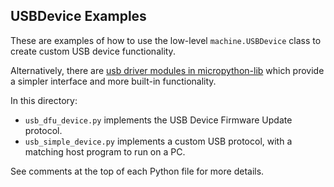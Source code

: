 ## USBDevice Examples

These are examples of how to use the low-level `machine.USBDevice` class to create custom
USB device functionality.

Alternatively, there are [usb driver modules in
micropython-lib](https://github.com/micropython/micropython-lib/tree/master/micropython/usb#readme)
which provide a simpler interface and more built-in functionality.

In this directory:

* `usb_dfu_device.py` implements the USB Device Firmware Update protocol.
* `usb_simple_device.py` implements a custom USB protocol, with a matching host
  program to run on a PC.

See comments at the top of each Python file for more details.
